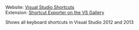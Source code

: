 Website: [Visual Studio Shortcuts](http://visualstudioshortcuts.com/)  
Extension: [Shortcut Exporter on the VS Gallery](http://visualstudiogallery.msdn.microsoft.com/6ce3b73c-2284-4b95-b61d-6de74aa8dfe6)

Shows all keyboard shortcuts in Visual Studio 2012 and 2013